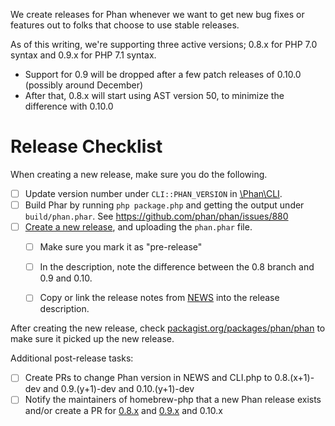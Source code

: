 We create releases for Phan whenever we want to get new bug fixes or features out to folks that choose to use stable releases.

As of this writing, we're supporting three active versions; 0.8.x for PHP 7.0 syntax and 0.9.x for PHP 7.1 syntax.

- Support for 0.9 will be dropped after a few patch releases of 0.10.0 (possibly around December)
- After that, 0.8.x will start using AST version 50, to minimize the difference with 0.10.0

# Release Checklist

When creating a new release, make sure you do the following.

- [ ] Update version number under `CLI::PHAN_VERSION` in [\Phan\CLI](https://github.com/phan/phan/blob/master/src/Phan/CLI.php#L16).
- [ ] Build Phar by running `php package.php` and getting the output under `build/phan.phar`. See https://github.com/phan/phan/issues/880
- [ ] [Create a new release](https://github.com/phan/phan/releases), and uploading the `phan.phar` file.
  - [ ] Make sure you mark it as "pre-release"
  - [ ] In the description, note the difference between the 0.8 branch and 0.9 and 0.10.
  - [ ] Copy or link the release notes from [NEWS](https://github.com/phan/phan/blob/master/NEWS) into the release description.


After creating the new release, check [packagist.org/packages/phan/phan](https://packagist.org/packages/phan/phan) to make sure it picked up the new release.

Additional post-release tasks:

- [ ] Create PRs to change Phan version in NEWS and CLI.php to 0.8.(x+1)-dev and 0.9.(y+1)-dev and 0.10.(y+1)-dev
- [ ] Notify the maintainers of homebrew-php that a new Phan release exists and/or create a PR for [0.8.x](https://github.com/Homebrew/homebrew-php/pull/4219) and [0.9.x](https://github.com/Homebrew/homebrew-php/pull/4220) and 0.10.x